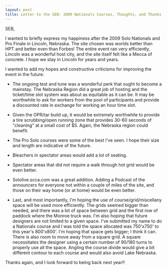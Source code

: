```yaml
---
layout: post
title: Letter to the SEB: 2009 Nationals Courses, Thoughts, and Thanks
---
```


SEB,

I wanted to briefly express my happiness after the 2009 Solo Nationals and Pro Finale in Lincoln, Nebraska.  The site chosen was worlds better than HPT and better even than Forbes!  The entire event ran very efficiently, Lincoln was a wonderful host city, and the site itself felt like a Mecca of concrete.  I hope we stay in Lincoln for years and years.

I wanted to add my hopes and constructive criticisms for improving the event in the future:

*  The ongoing test and tune was a wonderful perk that ought to become a mainstay.  The Nebraska Region did a great job of hosting and the ticket/time slot system was about as equitable as it can be.  It may be worthwhile to ask for workers from the pool of participants and provide a discounted rate in exchange for working an hour time slot.  

*  Given the OPR/tar build up, it would be extremely worthwhile to provide a tire scrubbing/open running zone that provides 30-60 seconds of "cleaning" at a small cost of $5.  Again, the Nebraska region could benefit.

*  The Pro Solo courses were some of the best I've seen.  I hope their size and length are indicative of the future.

*  Bleachers in spectator areas would add a lot of seating.  

*  Spectator areas that did not require a walk through hot grid would be even better.

*  Sololive.scca.com was a great addition.  Adding a Podcast of the announcers for everyone not within a couple of miles of the site, and those on their way home (or at home) would be even better.

*  Last, and most importantly, I'm hoping the use of course/grid/miscellany space will be used more efficiently.  The grids seemed bigger than needed, and there was a lot of space between grid and the first row of paddock where the Monroe truck was.  I'm also hoping that future designers are not limited to a given space.  I've submitted my name to do a Nationals course and I was told the space allocated was 750'x750' to this year's 800'x800'.  I'm hoping that space gets bigger; I think it can.  There is also room to move away from a square grid.  A square necessitates the designer using a certain number of 90/180 turns to properly use all the space.  Angling the course divide would give a bit different contour to each course and would also avoid Lake Nebraska.  

Thanks again, and I look forward to being back next year!!
